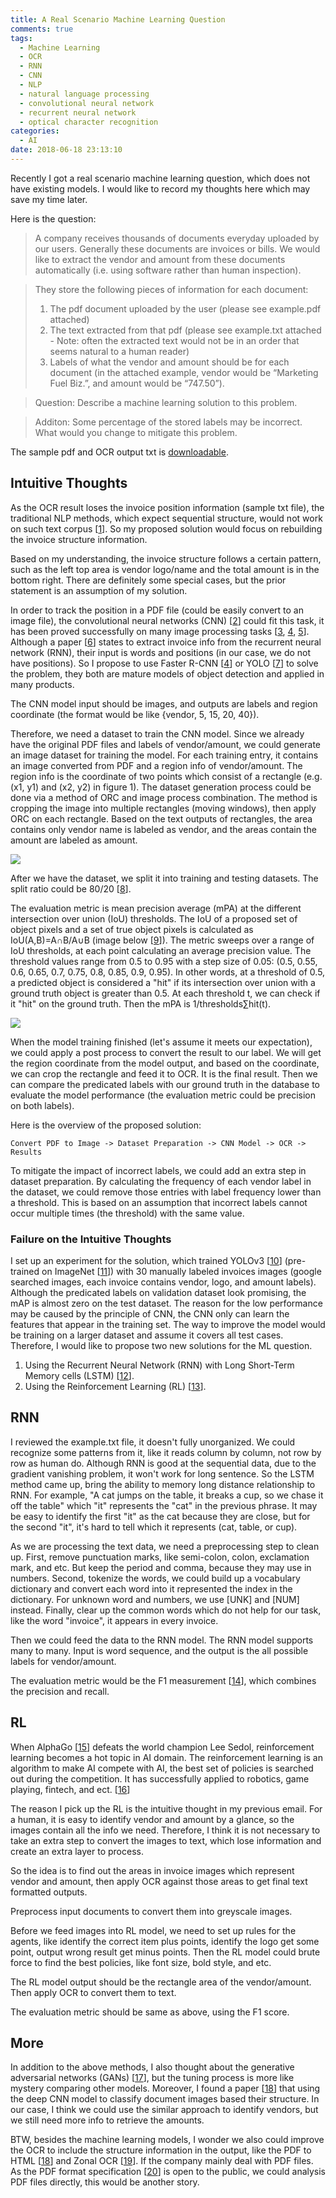 ```yaml
---
title: A Real Scenario Machine Learning Question
comments: true
tags:
  - Machine Learning
  - OCR
  - RNN
  - CNN
  - NLP
  - natural language processing
  - convolutional neural network
  - recurrent neural network
  - optical character recognition
categories:
  - AI
date: 2018-06-18 23:13:10
---
```


Recently I got a real scenario machine learning question, which does not have existing models. I would like to record my thoughts here which may save my time later.

Here is the question:

> A company receives thousands of documents everyday uploaded by our users. Generally these documents are invoices or bills. We would like to extract the vendor​ and amount​ from these documents automatically (i.e. using software rather than human inspection).

> They store the following pieces of information for each document:
> 1. The pdf document uploaded by the user (please see example.pdf attached)
> 2. The text extracted from that pdf (please see example.txt attached - Note: often the extracted text would not be in an order that seems natural to a human reader)
> 3. Labels of what the vendor and amount should be for each document (in the attached
example, vendor would be “Marketing Fuel Biz.”, and amount would be “747.50”).

> Question: Describe a machine learning solution to this problem.

> Additon: Some percentage of the stored labels may be incorrect. What would you change to mitigate this problem.

The sample pdf and OCR output txt is [downloadable](/asserts/ml-example.zip). 

<!-- more -->

## Intuitive Thoughts

As the OCR result loses the invoice position information (sample txt file), the traditional NLP methods, which expect sequential structure, would not work on such text corpus [[1](https://www.diva-portal.org/smash/get/diva2:934351/FULLTEXT01.pdf)]. So my proposed solution would focus on rebuilding the invoice structure information.

Based on my understanding, the invoice structure follows a certain pattern, such as the left top area is vendor logo/name and the total amount is in the bottom right. There are definitely some special cases, but the prior statement is an assumption of my solution.

In order to track the position in a PDF file (could be easily convert to an image file), the convolutional neural networks (CNN) [[2](https://en.wikipedia.org/wiki/Convolutional_neural_network)] could fit this task, it has been proved successfully on many image processing tasks [[3](https://arxiv.org/abs/1504.08083), [4](https://arxiv.org/abs/1506.01497), [5](https://arxiv.org/abs/1703.06870)]. Although a paper [[6](https://arxiv.org/pdf/1708.07403.pdf)] states to extract invoice info from the recurrent neural network (RNN), their input is words and positions (in our case, we do not have positions).  So I propose to use Faster R-CNN [[4](https://arxiv.org/abs/1506.01497)] or YOLO [[7](https://pjreddie.com/darknet/yolo/)] to solve the problem, they both are mature models of object detection and applied in many products.

The CNN model input should be images, and outputs are labels and region coordinate (the format would be like {vendor, 5, 15, 20, 40}).

Therefore, we need a dataset to train the CNN model. Since we already have the original PDF files and labels of vendor/amount, we could generate an image dataset for training the model. For each training entry, it contains an image converted from PDF and a region info of vendor/amount. The region info is the coordinate of two points which consist of a rectangle (e.g. (x1, y1) and (x2, y2) in figure 1). The dataset generation process could be done via a method of ORC and image process combination. The method is cropping the image into multiple rectangles (moving windows), then apply ORC on each rectangle. Based on the text outputs of rectangles, the area contains only vendor name is labeled as vendor, and the areas contain the amount are labeled as amount.

![](/img/ml-questions-1.png)

After we have the dataset, we split it into training and testing datasets. The split ratio could be 80/20 [[8](https://developers.google.com/machine-learning/crash-course/training-and-test-sets/splitting-data)].

The evaluation metric is mean precision average (mPA) at the different intersection over union (IoU) thresholds. The IoU of a proposed set of object pixels and a set of true object pixels is calculated as IoU(A,B)=A∩B/A∪B (image below [[9](https://www.pyimagesearch.com/2016/11/07/intersection-over-union-iou-for-object-detection/)]). The metric sweeps over a range of IoU thresholds, at each point calculating an average precision value. The threshold values range from 0.5 to 0.95 with a step size of 0.05: (0.5, 0.55, 0.6, 0.65, 0.7, 0.75, 0.8, 0.85, 0.9, 0.95). In other words, at a threshold of 0.5, a predicted object is considered a "hit" if its intersection over union with a ground truth object is greater than 0.5. At each threshold t, we can check if it "hit" on the ground truth. Then the mPA is 1/thresholds∑hit(t).

![](/img/ml-questions-2.png)

When the model training finished (let's assume it meets our expectation), we could apply a post process to convert the result to our label. We will get the region coordinate from the model output, and based on the coordinate, we can crop the rectangle and feed it to OCR. It is the final result. Then we can compare the predicated labels with our ground truth in the database to evaluate the model performance (the evaluation metric could be precision on both labels).

Here is the overview of the proposed solution:

    Convert PDF to Image -> Dataset Preparation -> CNN Model -> OCR -> Results

To mitigate the impact of incorrect labels, we could add an extra step in dataset preparation. By calculating the frequency of each vendor label in the dataset, we could remove those entries with label frequency lower than a threshold. This is based on an assumption that incorrect labels cannot occur multiple times (the threshold) with the same value.

### Failure on the Intuitive Thoughts

I set up an experiment for the solution, which trained YOLOv3 [[10](https://pjreddie.com/darknet/yolo/)] (pre-trained on ImageNet [[11](http://www.image-net.org/)]) with 30 manually labeled invoices images (google searched images, each invoice contains vendor, logo, and amount labels). Although the predicated labels on validation dataset look promising, the mAP is almost zero on the test dataset. The reason for the low performance may be caused by the principle of CNN, the CNN only can learn the features that appear in the training set. The way to improve the model would be training on a larger dataset and assume it covers all test cases. Therefore, I would like to propose two new solutions for the ML question.

  1. Using the Recurrent Neural Network (RNN) with Long Short-Term Memory cells (LSTM) [[12](https://en.wikipedia.org/wiki/Long_short-term_memory)].
  2. Using the Reinforcement Learning (RL) [[13](https://en.wikipedia.org/wiki/Reinforcement_learning)].

## RNN

I reviewed the example.txt file, it doesn't fully unorganized. We could recognize some patterns from it, like it reads column by column, not row by row as human do. Although RNN is good at the sequential data, due to the gradient vanishing problem, it won't work for long sentence. So the LSTM method came up, bring the ability to memory long distance relationship to RNN. For example, "A cat jumps on the table, it breaks a cup, so we chase it off the table" which "it" represents the "cat" in the previous phrase. It may be easy to identify the first "it" as the cat because they are close, but for the second "it", it's hard to tell which it represents (cat, table, or cup).

As we are processing the text data, we need a preprocessing step to clean up. First, remove punctuation marks, like semi-colon, colon, exclamation mark, and etc. But keep the period and comma, because they may use in numbers. Second, tokenize the words, we could build up a vocabulary dictionary and convert each word into it represented the index in the dictionary. For unknown word and numbers, we use [UNK] and [NUM] instead. Finally, clear up the common words which do not help for our task, like the word "invoice", it appears in every invoice.

Then we could feed the data to the RNN model. The RNN model supports many to many. Input is word sequence, and the output is the all possible labels for vendor/amount.

The evaluation metric would be the F1 measurement [[14](https://en.wikipedia.org/wiki/F1_score)], which combines the precision and recall.

## RL

When AlphaGo [[15](https://deepmind.com/research/alphago/)] defeats the world champion Lee Sedol, reinforcement learning becomes a hot topic in AI domain. The reinforcement learning is an algorithm to make AI compete with AI, the best set of policies is searched out during the competition. It has successfully applied to robotics, game playing, fintech, and ect. [[16](https://www.oreilly.com/ideas/practical-applications-of-reinforcement-learning-in-industry)]
    
The reason I pick up the RL is the intuitive thought in my previous email. For a human, it is easy to identify vendor and amount by a glance, so the images contain all the info we need. Therefore, I think it is not necessary to take an extra step to convert the images to text, which lose information and create an extra layer to process. 

So the idea is to find out the areas in invoice images which represent vendor and amount, then apply OCR against those areas to get final text formatted outputs.

Preprocess input documents to convert them into greyscale images.

Before we feed images into RL model, we need to set up rules for the agents, like identify the correct item plus points, identify the logo get some point, output wrong result get minus points. Then the RL model could brute force to find the best policies, like font size, bold style, and etc.

The RL model output should be the rectangle area of the vendor/amount. Then apply OCR to convert them to text.

The evaluation metric should be same as above, using the F1 score.

## More

In addition to the above methods, I also thought about the generative adversarial networks (GANs) [[17](https://en.wikipedia.org/wiki/Generative_adversarial_network)], but the tuning process is more like mystery comparing other models. Moreover, I found a paper [[18](https://arxiv.org/abs/1801.09321)] that using the deep CNN model to classify document images based their structure. In our case, I think we could use the similar approach to identify vendors, but we still need more info to retrieve the amounts.

BTW, besides the machine learning models, I wonder we also could improve the OCR to include the structure information in the output, like the PDF to HTML [[18](https://arxiv.org/abs/1801.09321)] and Zonal OCR [[19](https://docparser.com/blog/zonal-ocr/)]. If the company mainly deal with PDF files. As the PDF format specification [[20](https://www.adobe.com/content/dam/acom/en/devnet/pdf/pdfs/PDF32000_2008.pdf)] is open to the public, we could analysis PDF files directly, this would be another story.
